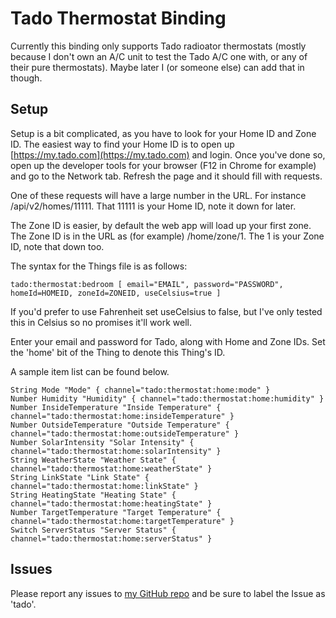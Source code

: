 # Tado Thermostat Binding
Currently this binding only supports Tado radioator thermostats (mostly because I don't own an A/C unit to test the Tado A/C one with, or any of their pure thermostats). Maybe later I (or someone else) can add that in though.

## Setup
Setup is a bit complicated, as you have to look for your Home ID and Zone ID. The easiest way to find your Home ID is to open up [https://my.tado.com](https://my.tado.com) and login. Once you've done so, open up the developer tools for your browser (F12 in Chrome for example) and go to the Network tab. Refresh the page and it should fill with requests.

One of these requests will have a large number in the URL. For instance /api/v2/homes/11111. That 11111 is your Home ID, note it down for later.

The Zone ID is easier, by default the web app will load up your first zone. The Zone ID is in the URL as (for example) /home/zone/1. The 1 is your Zone ID, note that down too.

The syntax for the Things file is as follows:

````
tado:thermostat:bedroom [ email="EMAIL", password="PASSWORD", homeId=HOMEID, zoneId=ZONEID, useCelsius=true ]
````

If you'd prefer to use Fahrenheit set useCelsius to false, but I've only tested this in Celsius so no promises it'll work well.

Enter your email and password for Tado, along with Home and Zone IDs. Set the 'home' bit of the Thing to denote this Thing's ID. 

A sample item list can be found below.

````
String Mode "Mode" { channel="tado:thermostat:home:mode" }
Number Humidity "Humidity" { channel="tado:thermostat:home:humidity" }
Number InsideTemperature "Inside Temperature" { channel="tado:thermostat:home:insideTemperature" }
Number OutsideTemperature "Outside Temperature" { channel="tado:thermostat:home:outsideTemperature" }
Number SolarIntensity "Solar Intensity" { channel="tado:thermostat:home:solarIntensity" }
String WeatherState "Weather State" { channel="tado:thermostat:home:weatherState" }
String LinkState "Link State" { channel="tado:thermostat:home:linkState" }
String HeatingState "Heating State" { channel="tado:thermostat:home:heatingState" }
Number TargetTemperature "Target Temperature" { channel="tado:thermostat:home:targetTemperature" }
Switch ServerStatus "Server Status" { channel="tado:thermostat:home:serverStatus" }
````

## Issues

Please report any issues to [my GitHub repo](https://github.com/mebe1012/openhab2-addons/) and be sure to label the Issue as 'tado'.
